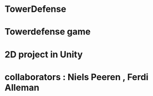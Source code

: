 # TowerDefense
#
# Towerdefense game
# 2D project in Unity
# collaborators : Niels Peeren , Ferdi Alleman
